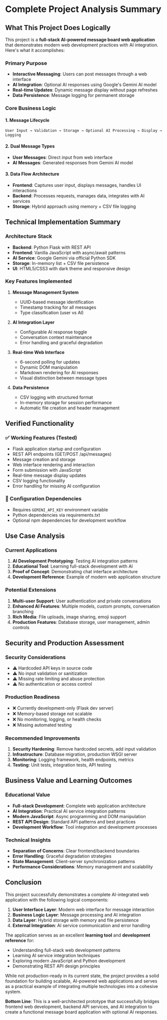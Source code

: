 # Complete Project Analysis Summary

## What This Project Does Logically

This project is a **full-stack AI-powered message board web application** that demonstrates modern web development practices with AI integration. Here's what it accomplishes:

### Primary Purpose
- **Interactive Messaging**: Users can post messages through a web interface
- **AI Integration**: Optional AI responses using Google's Gemini AI model
- **Real-time Updates**: Dynamic message display without page refreshes
- **Data Persistence**: Message logging for permanent storage

### Core Business Logic

#### 1. Message Lifecycle
```
User Input → Validation → Storage → Optional AI Processing → Display → Logging
```

#### 2. Dual Message Types
- **User Messages**: Direct input from web interface
- **AI Messages**: Generated responses from Gemini AI model

#### 3. Data Flow Architecture
- **Frontend**: Captures user input, displays messages, handles UI interactions
- **Backend**: Processes requests, manages data, integrates with AI services
- **Storage**: Hybrid approach using memory + CSV file logging

## Technical Implementation Summary

### Architecture Stack
- **Backend**: Python Flask with REST API
- **Frontend**: Vanilla JavaScript with async/await patterns
- **AI Service**: Google Gemini via official Python SDK
- **Storage**: In-memory list + CSV file persistence
- **UI**: HTML5/CSS3 with dark theme and responsive design

### Key Features Implemented
1. **Message Management System**
   - UUID-based message identification
   - Timestamp tracking for all messages
   - Type classification (user vs AI)

2. **AI Integration Layer**
   - Configurable AI response toggle
   - Conversation context maintenance
   - Error handling and graceful degradation

3. **Real-time Web Interface**
   - 6-second polling for updates
   - Dynamic DOM manipulation
   - Markdown rendering for AI responses
   - Visual distinction between message types

4. **Data Persistence**
   - CSV logging with structured format
   - In-memory storage for session performance
   - Automatic file creation and header management

## Verified Functionality

### ✅ Working Features (Tested)
- Flask application startup and configuration
- REST API endpoints (GET/POST /api/messages)
- Message creation and storage
- Web interface rendering and interaction
- Form submission with JavaScript
- Real-time message display updates
- CSV logging functionality
- Error handling for missing AI configuration

### 🔧 Configuration Dependencies
- Requires `GEMINI_API_KEY` environment variable
- Python dependencies via requirements.txt
- Optional npm dependencies for development workflow

## Use Case Analysis

### Current Applications
1. **AI Development Prototyping**: Testing AI integration patterns
2. **Educational Tool**: Learning full-stack development with AI
3. **Proof of Concept**: Demonstrating chat interface architecture
4. **Development Reference**: Example of modern web application structure

### Potential Extensions
1. **Multi-user Support**: User authentication and private conversations
2. **Enhanced AI Features**: Multiple models, custom prompts, conversation branching
3. **Rich Media**: File uploads, image sharing, emoji support
4. **Production Features**: Database storage, user management, admin controls

## Security and Production Assessment

### Security Considerations
- ⚠️ Hardcoded API keys in source code
- ⚠️ No input validation or sanitization
- ⚠️ Missing rate limiting and abuse protection
- ⚠️ No authentication or access control

### Production Readiness
- ❌ Currently development-only (Flask dev server)
- ❌ Memory-based storage not scalable
- ❌ No monitoring, logging, or health checks
- ❌ Missing automated testing

### Recommended Improvements
1. **Security Hardening**: Remove hardcoded secrets, add input validation
2. **Infrastructure**: Database migration, production WSGI server
3. **Monitoring**: Logging framework, health endpoints, metrics
4. **Testing**: Unit tests, integration tests, API testing

## Business Value and Learning Outcomes

### Educational Value
- **Full-stack Development**: Complete web application architecture
- **AI Integration**: Practical AI service integration patterns
- **Modern JavaScript**: Async programming and DOM manipulation
- **REST API Design**: Standard API patterns and best practices
- **Development Workflow**: Tool integration and development processes

### Technical Insights
- **Separation of Concerns**: Clear frontend/backend boundaries
- **Error Handling**: Graceful degradation strategies
- **State Management**: Client-server synchronization patterns
- **Performance Considerations**: Memory management and scalability

## Conclusion

This project successfully demonstrates a complete AI-integrated web application with the following logical components:

1. **User Interface Layer**: Modern web interface for message interaction
2. **Business Logic Layer**: Message processing and AI integration
3. **Data Layer**: Hybrid storage with memory and file persistence
4. **External Integration**: AI service communication and error handling

The application serves as an excellent **learning tool** and **development reference** for:
- Understanding full-stack web development patterns
- Learning AI service integration techniques
- Exploring modern JavaScript and Python development
- Demonstrating REST API design principles

While not production-ready in its current state, the project provides a solid foundation for building scalable, AI-powered web applications and serves as a practical example of integrating multiple technologies into a cohesive system.

**Bottom Line**: This is a well-architected prototype that successfully bridges frontend web development, backend API services, and AI integration to create a functional message board application with optional AI responses.